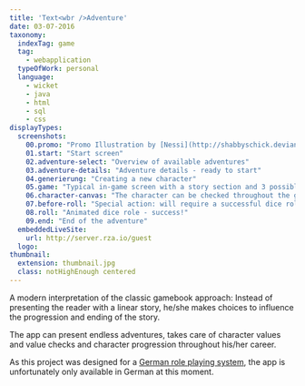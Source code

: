 ```yaml
---
title: 'Text<wbr />Adventure'
date: 03-07-2016
taxonomy:
  indexTag: game
  tag:
    - webapplication
  typeOfWork: personal
  language:
    - wicket
    - java
    - html
    - sql
    - css
displayTypes:
  screenshots:
    00.promo: "Promo Illustration by [Nessi](http://shabbyschick.deviantart.com/)<br /><small>[Character stock](http://faestock.deviantart.com/art/Alanna12-368799100) by [faestock](http://faestock.deviantart.com/).<br />[Background photography](https://www.flickr.com/photos/boscdanjou/6884491041/) by [Bosc d'Anjou](https://www.flickr.com/photos/boscdanjou/).</small>"
    01.start: "Start screen"
    02.adventure-select: "Overview of available adventures"
    03.adventure-details: "Adventure details - ready to start"
    04.generierung: "Creating a new character"
    05.game: "Typical in-game screen with a story section and 3 possible actions for the player"
    06.character-canvas: "The character can be checked throughout the game via an off canvas"
    07.before-roll: "Special action: will require a successful dice role to continue"
    08.roll: "Animated dice role - success!"
    09.end: "End of the adventure"
  embeddedLiveSite:
    url: http://server.rza.io/guest
  logo:
thumbnail:
  extension: thumbnail.jpg
  class: notHighEnough centered
---
```


A modern interpretation of the classic gamebook approach: Instead of presenting the reader with a linear story, he/she makes choices to influence the progression and ending of the story.

The app can present endless adventures, takes care of character values and value checks and character progression throughout his/her career.

As this project was designed for a [German role playing system](https://en.wikipedia.org/wiki/The_Dark_Eye), the app is unfortunately only available in German at this moment.
